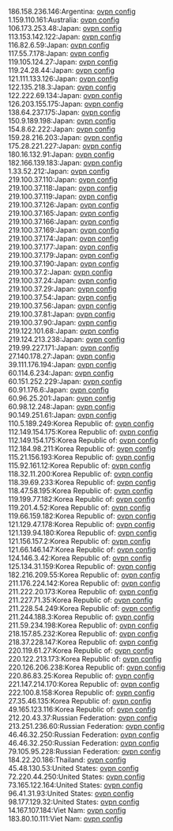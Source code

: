 186.158.236.146:Argentina: [ovpn config](vpn/186_158_236_146.ovpn)  
1.159.110.161:Australia: [ovpn config](vpn/1_159_110_161.ovpn)  
106.173.253.48:Japan: [ovpn config](vpn/106_173_253_48.ovpn)  
113.153.142.122:Japan: [ovpn config](vpn/113_153_142_122.ovpn)  
116.82.6.59:Japan: [ovpn config](vpn/116_82_6_59.ovpn)  
117.55.7.178:Japan: [ovpn config](vpn/117_55_7_178.ovpn)  
119.105.124.27:Japan: [ovpn config](vpn/119_105_124_27.ovpn)  
119.24.28.44:Japan: [ovpn config](vpn/119_24_28_44.ovpn)  
121.111.133.126:Japan: [ovpn config](vpn/121_111_133_126.ovpn)  
122.135.218.3:Japan: [ovpn config](vpn/122_135_218_3.ovpn)  
122.222.69.134:Japan: [ovpn config](vpn/122_222_69_134.ovpn)  
126.203.155.175:Japan: [ovpn config](vpn/126_203_155_175.ovpn)  
138.64.237.175:Japan: [ovpn config](vpn/138_64_237_175.ovpn)  
150.9.189.198:Japan: [ovpn config](vpn/150_9_189_198.ovpn)  
154.8.62.222:Japan: [ovpn config](vpn/154_8_62_222.ovpn)  
159.28.216.203:Japan: [ovpn config](vpn/159_28_216_203.ovpn)  
175.28.221.227:Japan: [ovpn config](vpn/175_28_221_227.ovpn)  
180.16.132.91:Japan: [ovpn config](vpn/180_16_132_91.ovpn)  
182.166.139.183:Japan: [ovpn config](vpn/182_166_139_183.ovpn)  
1.33.52.212:Japan: [ovpn config](vpn/1_33_52_212.ovpn)  
219.100.37.110:Japan: [ovpn config](vpn/219_100_37_110.ovpn)  
219.100.37.118:Japan: [ovpn config](vpn/219_100_37_118.ovpn)  
219.100.37.119:Japan: [ovpn config](vpn/219_100_37_119.ovpn)  
219.100.37.126:Japan: [ovpn config](vpn/219_100_37_126.ovpn)  
219.100.37.165:Japan: [ovpn config](vpn/219_100_37_165.ovpn)  
219.100.37.166:Japan: [ovpn config](vpn/219_100_37_166.ovpn)  
219.100.37.169:Japan: [ovpn config](vpn/219_100_37_169.ovpn)  
219.100.37.174:Japan: [ovpn config](vpn/219_100_37_174.ovpn)  
219.100.37.177:Japan: [ovpn config](vpn/219_100_37_177.ovpn)  
219.100.37.179:Japan: [ovpn config](vpn/219_100_37_179.ovpn)  
219.100.37.190:Japan: [ovpn config](vpn/219_100_37_190.ovpn)  
219.100.37.2:Japan: [ovpn config](vpn/219_100_37_2.ovpn)  
219.100.37.24:Japan: [ovpn config](vpn/219_100_37_24.ovpn)  
219.100.37.29:Japan: [ovpn config](vpn/219_100_37_29.ovpn)  
219.100.37.54:Japan: [ovpn config](vpn/219_100_37_54.ovpn)  
219.100.37.56:Japan: [ovpn config](vpn/219_100_37_56.ovpn)  
219.100.37.81:Japan: [ovpn config](vpn/219_100_37_81.ovpn)  
219.100.37.90:Japan: [ovpn config](vpn/219_100_37_90.ovpn)  
219.122.101.68:Japan: [ovpn config](vpn/219_122_101_68.ovpn)  
219.124.213.238:Japan: [ovpn config](vpn/219_124_213_238.ovpn)  
219.99.227.171:Japan: [ovpn config](vpn/219_99_227_171.ovpn)  
27.140.178.27:Japan: [ovpn config](vpn/27_140_178_27.ovpn)  
39.111.176.194:Japan: [ovpn config](vpn/39_111_176_194.ovpn)  
60.114.6.234:Japan: [ovpn config](vpn/60_114_6_234.ovpn)  
60.151.252.229:Japan: [ovpn config](vpn/60_151_252_229.ovpn)  
60.91.176.6:Japan: [ovpn config](vpn/60_91_176_6.ovpn)  
60.96.25.201:Japan: [ovpn config](vpn/60_96_25_201.ovpn)  
60.98.12.248:Japan: [ovpn config](vpn/60_98_12_248.ovpn)  
90.149.251.61:Japan: [ovpn config](vpn/90_149_251_61.ovpn)  
110.5.189.249:Korea Republic of: [ovpn config](vpn/110_5_189_249.ovpn)  
112.149.154.175:Korea Republic of: [ovpn config](vpn/112_149_154_175.ovpn)  
112.149.154.175:Korea Republic of: [ovpn config](vpn/112_149_154_175.ovpn)  
112.184.98.211:Korea Republic of: [ovpn config](vpn/112_184_98_211.ovpn)  
115.21.156.193:Korea Republic of: [ovpn config](vpn/115_21_156_193.ovpn)  
115.92.161.12:Korea Republic of: [ovpn config](vpn/115_92_161_12.ovpn)  
118.32.11.200:Korea Republic of: [ovpn config](vpn/118_32_11_200.ovpn)  
118.39.69.233:Korea Republic of: [ovpn config](vpn/118_39_69_233.ovpn)  
118.47.58.195:Korea Republic of: [ovpn config](vpn/118_47_58_195.ovpn)  
119.199.77.182:Korea Republic of: [ovpn config](vpn/119_199_77_182.ovpn)  
119.201.4.52:Korea Republic of: [ovpn config](vpn/119_201_4_52.ovpn)  
119.66.159.182:Korea Republic of: [ovpn config](vpn/119_66_159_182.ovpn)  
121.129.47.178:Korea Republic of: [ovpn config](vpn/121_129_47_178.ovpn)  
121.139.94.180:Korea Republic of: [ovpn config](vpn/121_139_94_180.ovpn)  
121.156.157.2:Korea Republic of: [ovpn config](vpn/121_156_157_2.ovpn)  
121.66.146.147:Korea Republic of: [ovpn config](vpn/121_66_146_147.ovpn)  
124.146.3.42:Korea Republic of: [ovpn config](vpn/124_146_3_42.ovpn)  
125.134.31.159:Korea Republic of: [ovpn config](vpn/125_134_31_159.ovpn)  
182.216.209.55:Korea Republic of: [ovpn config](vpn/182_216_209_55.ovpn)  
211.176.224.142:Korea Republic of: [ovpn config](vpn/211_176_224_142.ovpn)  
211.222.20.173:Korea Republic of: [ovpn config](vpn/211_222_20_173.ovpn)  
211.227.71.35:Korea Republic of: [ovpn config](vpn/211_227_71_35.ovpn)  
211.228.54.249:Korea Republic of: [ovpn config](vpn/211_228_54_249.ovpn)  
211.244.188.3:Korea Republic of: [ovpn config](vpn/211_244_188_3.ovpn)  
211.59.234.198:Korea Republic of: [ovpn config](vpn/211_59_234_198.ovpn)  
218.157.85.232:Korea Republic of: [ovpn config](vpn/218_157_85_232.ovpn)  
218.37.228.147:Korea Republic of: [ovpn config](vpn/218_37_228_147.ovpn)  
220.119.61.27:Korea Republic of: [ovpn config](vpn/220_119_61_27.ovpn)  
220.122.213.173:Korea Republic of: [ovpn config](vpn/220_122_213_173.ovpn)  
220.126.206.238:Korea Republic of: [ovpn config](vpn/220_126_206_238.ovpn)  
220.86.83.25:Korea Republic of: [ovpn config](vpn/220_86_83_25.ovpn)  
221.147.214.170:Korea Republic of: [ovpn config](vpn/221_147_214_170.ovpn)  
222.100.8.158:Korea Republic of: [ovpn config](vpn/222_100_8_158.ovpn)  
27.35.46.135:Korea Republic of: [ovpn config](vpn/27_35_46_135.ovpn)  
49.165.123.116:Korea Republic of: [ovpn config](vpn/49_165_123_116.ovpn)  
212.20.43.37:Russian Federation: [ovpn config](vpn/212_20_43_37.ovpn)  
213.251.236.60:Russian Federation: [ovpn config](vpn/213_251_236_60.ovpn)  
46.46.32.250:Russian Federation: [ovpn config](vpn/46_46_32_250.ovpn)  
46.46.32.250:Russian Federation: [ovpn config](vpn/46_46_32_250.ovpn)  
79.105.95.228:Russian Federation: [ovpn config](vpn/79_105_95_228.ovpn)  
184.22.20.186:Thailand: [ovpn config](vpn/184_22_20_186.ovpn)  
45.48.130.53:United States: [ovpn config](vpn/45_48_130_53.ovpn)  
72.220.44.250:United States: [ovpn config](vpn/72_220_44_250.ovpn)  
73.165.122.164:United States: [ovpn config](vpn/73_165_122_164.ovpn)  
96.41.31.93:United States: [ovpn config](vpn/96_41_31_93.ovpn)  
98.177.129.32:United States: [ovpn config](vpn/98_177_129_32.ovpn)  
14.167.107.184:Viet Nam: [ovpn config](vpn/14_167_107_184.ovpn)  
183.80.10.111:Viet Nam: [ovpn config](vpn/183_80_10_111.ovpn)  
